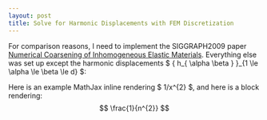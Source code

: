 ```yaml
---
layout: post
title: Solve for Harmonic Displacements with FEM Discretization
---
```


For comparison reasons, I need to implement the SIGGRAPH2009 paper [Numerical Coarsening of Inhomogeneous Elastic Materials](http://users.cms.caltech.edu/~owhadi/publications/KMOD09.pdf). Everything else was set up except the harmonic displacements $ \{ h_{ \alpha \beta } \}_{1 \le \alpha \le \beta \le d} $:

Here is an example MathJax inline rendering $ 1/x^{2} $, and here is a block rendering: 
$$ \frac{1}{n^{2}} $$
